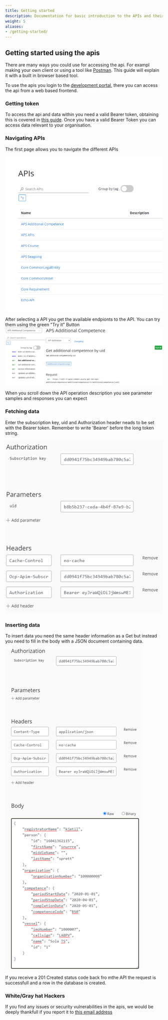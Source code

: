 ```yaml
---
title: Getting started
description: Documentation for basic introduction to the APIs and their usage. 
weight: 5
aliases:
- /getting-started/
---
```


## Getting started using the apis

There are many ways you could use for accessing the api. For exampl making your own client or using a tool like [Postman](https://www.postman.com/). This guide will explain it with a built in browser based tool.

To use the apis you login to the [development portal](https://sdir-d-apim-common.developer.azure-api.net/apis), there you can access the api from a web based frontend.

### Getting token

To access the api and data within you need a valid Bearer token, obtaining this is covered in [this guide](token). Once you have a valid Bearer Token you can access data relevant to your organisation.

### Navigating APIs

The first page allows you to navigate the different APIs

![](API_Navigation.png)

After selecting a API you get the available endpionts to the API. You can try them using the green "Try it" Button
![](apsadditionalcompetence.png)

When you scroll down the API operation description you see parameter samples and responses you can expect 

### Fetching data

Enter the subscription key, uid and Authorization header neads to be set with the Bearer token. Remember to write 'Bearer' before the long token string.

![](tryit.png)

### Inserting data

To insert data you need the same header information as a Get but instead you need to fill in the body with a JSON document containing data.

![](postadditionalcompetence.png)

If you receive a 201 Created status code back fro mthe API the request is successfull and a row in the database is created.

### White/Gray hat Hackers
If you find any issues or security vulnerabilities in the apis, we would be deeply thankfull if you report it to [this email address](@sdir.no)

